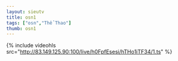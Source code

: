 ```yaml
--- 
layout: sieutv
title: osn1
tags: ["osn","Thể Thao"]
thumb: osn1
---
```

{% include videohls src="http://83.149.125.90:100/live/h0FpfEsesi/hTHo1iTF34/1.ts" %}
